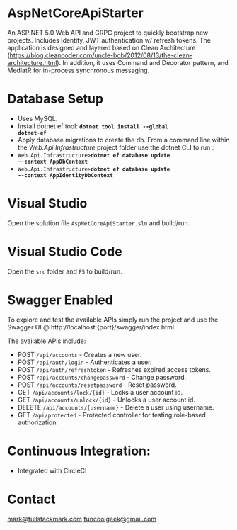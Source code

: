 # AspNetCoreApiStarter
An ASP.NET 5.0 Web API and GRPC project to quickly bootstrap new projects. Includes Identity, JWT authentication w/ refresh tokens. The application is designed and layered based on Clean Architecture (https://blog.cleancoder.com/uncle-bob/2012/08/13/the-clean-architecture.html). In addition, it uses Command and Decorator pattern, and MediatR for in-process synchronous messaging.

# Database Setup
- Uses MySQL.
- Install dotnet ef tool: <code>**dotnet tool install --global dotnet-ef**</code>
- Apply database migrations to create the db.  From a command line within the *Web.Api.Infrastructure* project folder use the dotnet CLI to run : 
- <code>Web.Api.Infrastructure>**dotnet ef database update --context AppDbContext**</code>
- <code>Web.Api.Infrastructure>**dotnet ef database update --context AppIdentityDbContext**</code>

# Visual Studio
Open the solution file <code>AspNetCoreApiStarter.sln</code> and build/run.

# Visual Studio Code
Open the <code>src</code> folder and <code>F5</code> to build/run.

# Swagger Enabled
To explore and test the available APIs simply run the project and use the Swagger UI @ http://localhost:{port}/swagger/index.html

The available APIs include:
- POST `/api/accounts` - Creates a new user.
- POST `/api/auth/login` - Authenticates a user.
- POST `/api/auth/refreshtoken` - Refreshes expired access tokens.
- POST `/api/accounts/changepassword` - Change password.
- POST `/api/accounts/resetpassword` - Reset password.
- GET `/api/accounts/lock/{id}` - Locks a user account id.
- GET `/api/accounts/unlock/{id}` - Unlocks a user account id.
- DELETE `/api/accounts/{username}` - Delete a user using username.
- GET `/api/protected` - Protected controller for testing role-based authorization.

# Continuous Integration:
* Integrated with CircleCI

# Contact
mark@fullstackmark.com
funcoolgeek@gmail.com
